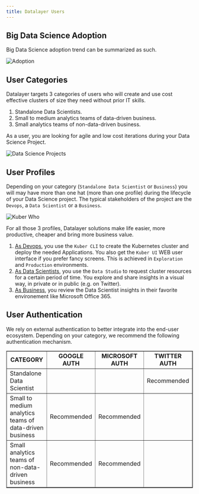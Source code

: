 ```yaml
---
title: Datalayer Users
---
```


## Big Data Science Adoption

Big Data Science adoption trend can be summarized as such.

![Adoption](/images/datalayer/adoption.svg "Adoption")

## User Categories

Datalayer targets 3 categories of users who will create and use cost effective clusters of size they need without prior IT skills.

1. Standalone Data Scientists.
2. Small to medium analytics teams of data-driven business.
3. Small analytics teams of non-data-driven business.

As a user, you are looking for agile and low cost iterations during your Data Science Project.

![Data Science Projects](/images/datalayer/data-science-projects.svg "Data Science Projects")

## User Profiles

Depending on your category (`Standalone Data Scientist` or `Business`) you will may have more than one hat (more than one profile) during the lifecycle of your Data Science project. The typical stakeholders of the project are the `Devops`, a `Data Scientist` or a `Business`.

![Kuber Who](/images/datalayer/kuber-who.svg "Kuber Who")

For all those 3 profiles, Datalayer solutions make life easier, more productive, cheaper and bring more business value.

1. [As Devops](/docs/who/devops), you use the `Kuber CLI` to create the Kubernetes cluster and deploy the needed Applications. You also get the `Kuber UI` WEB user interface if you prefer fancy screens. This is achieved in `Exploration` and `Production` environments.
2. [As Data Scientists](/docs/who/data-scientists), you use the `Data Studio` to request cluster resources for a certain period of time. You explore and share insights in a visual way, in private or in public (e.g. on Twitter).
3. [As Business](/docs/who/business), you review the Data Scientist insights in their favorite environement like Microsoft Office 365.

## User Authentication

We rely on external authentication to better integrate into the end-user ecosystem. Depending on your category, we recommend the following authentication mechanism.

<table class="bodyTable table table-striped table-hover" border="1">
  <tbody>
  <tr class="a">
    <td style="text-align: center;"><b>CATEGORY</b></td>
    <td style="text-align: center;"><b>GOOGLE AUTH</b></td>
    <td style="text-align: center;"><b>MICROSOFT AUTH</b></td>
    <td style="text-align: center;"><b>TWITTER AUTH</b></td>
  </tr>
  <tr class="b">
    <td>Standalone Data Scientist</td>
    <td style="text-align: center;"></td>
    <td style="text-align: center;"></td>
    <td style="text-align: center;">Recommended</td>
  </tr>
  <tr class="b">
    <td>Small to medium analytics teams of data-driven business</td>
    <td style="text-align: center;">Recommended</td>
    <td style="text-align: center;">Recommended</td>
    <td style="text-align: center;"></td>
  </tr>
  <tr class="b">
    <td>Small analytics teams of non-data-driven business</td>
    <td style="text-align: center;">Recommended</td>
    <td style="text-align: center;">Recommended</td>
    <td style="text-align: center;"></td>
  </tr>
  </tbody>
</table>
